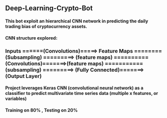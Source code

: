 ## Deep-Learning-Crypto-Bot

#### This bot exploit an hierarchical CNN network in predicting the daily trading bias of cryptocurrency assets.

#### CNN structure explored:

### Inputs ======(Convolutions)=====> Feature Maps ======== (Subsampling) =========> (feature maps) ========== (Convolutions)=======>(feature maps) ===========(subsampling) =========> (Fully Connected)=======> (Output Layer)

#### Project leverages Keras CNN (convolutional neural network) as a classifier to predict multivariate time series data (multiple x features, or variables)

#### Training on 80% , Testing on 20%
